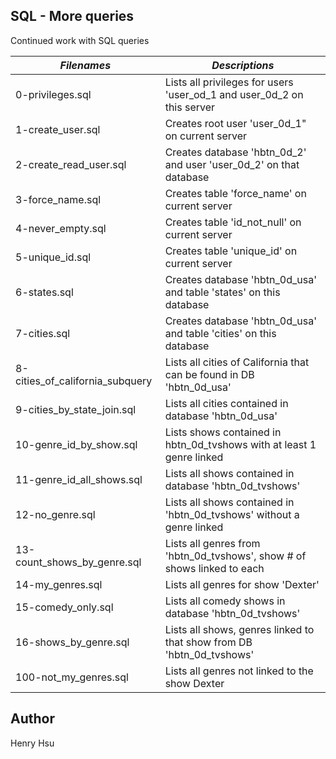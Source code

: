 ## SQL - More queries

Continued work with SQL queries

|           *Filenames*           |                    *Descriptions*                                       |
|---------------------------------|-------------------------------------------------------------------------|
| 0-privileges.sql                | Lists all privileges for users 'user_od_1 and user_0d_2 on this server  |
| 1-create_user.sql               | Creates root user 'user_0d_1" on current server                         |
| 2-create_read_user.sql          | Creates database 'hbtn_0d_2' and user 'user_0d_2' on that database      |
| 3-force_name.sql                | Creates table 'force_name' on current server                            |
| 4-never_empty.sql               | Creates table 'id_not_null' on current server                           |
| 5-unique_id.sql                 | Creates table 'unique_id' on current server                             |
| 6-states.sql                    | Creates database 'hbtn_0d_usa' and table 'states' on this database      |
| 7-cities.sql                    | Creates database 'hbtn_0d_usa' and table 'cities' on this database      |
| 8-cities_of_california_subquery | Lists all cities of California that can be found in DB 'hbtn_0d_usa'    |
| 9-cities_by_state_join.sql      | Lists all cities contained in database 'hbtn_0d_usa'                    |
| 10-genre_id_by_show.sql         | Lists shows contained in hbtn_0d_tvshows with at least 1 genre linked   |
| 11-genre_id_all_shows.sql       | Lists all shows contained in database 'hbtn_0d_tvshows'                 |
| 12-no_genre.sql                 | Lists all shows contained in 'hbtn_0d_tvshows' without a genre linked   |
| 13-count_shows_by_genre.sql     | Lists all genres from 'hbtn_0d_tvshows', show # of shows linked to each |
| 14-my_genres.sql                | Lists all genres for show 'Dexter'                                      |
| 15-comedy_only.sql              | Lists all comedy shows in database 'hbtn_0d_tvshows'                    |
| 16-shows_by_genre.sql           | Lists all shows, genres linked to that show from DB 'hbtn_0d_tvshows'   |
| 100-not_my_genres.sql           | Lists all genres not linked to the show Dexter                          |


## Author
Henry Hsu